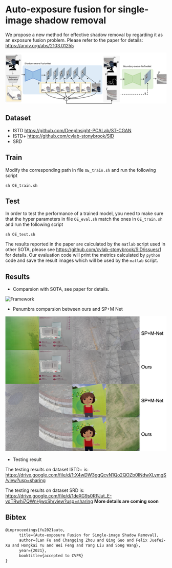 # Auto-exposure fusion for single-image shadow removal
We propose a new method for effective shadow removal by regarding it as an exposure fusion problem. Please refer to the paper for details: https://arxiv.org/abs/2103.01255

![Framework](./images/framework.png)

## Dataset

- ISTD https://github.com/DeepInsight-PCALab/ST-CGAN
- ISTD+ https://github.com/cvlab-stonybrook/SID
- SRD

## Train

Modify the corresponding path in file `OE_train.sh` and run the following script

```shell
sh OE_train.sh
```


## Test

In order to test the performance of a trained model, you need to make sure that the hyper parameters in file `OE_eval.sh` match the ones in `OE_train.sh` and run the following script

```shell
sh OE_test.sh
```

The results reported in the paper are calculated by the `matlab` script used in other SOTA, please see https://github.com/cvlab-stonybrook/SID/issues/1 for details. Our evaluation code will print the metrics calculated by `python` code and save the result images which will be used by the `matlab` script.

## Results

- Comparsion with SOTA, see paper for details.

![Framework](./images/vis_compare.png)


- Penumbra comparsion between ours and SP+M Net

![Framework](./images/edge_comparsion.png)

- Testing result

The testing results on dataset ISTD+ is:
https://drive.google.com/file/d/1tX4wDW3gqQcvN1Qo2QOZb0INdwXLymgS/view?usp=sharing

The testing results on dataset SRD is:
https://drive.google.com/file/d/1deXG9s0RPJut_E-vdTRwhi7QWnHjwoSh/view?usp=sharing
**More details are coming soon**

## Bibtex

```
@inproceedings{fu2021auto,
      title={Auto-exposure Fusion for Single-image Shadow Removal}, 
      author={Lan Fu and Changqing Zhou and Qing Guo and Felix Juefei-Xu and Hongkai Yu and Wei Feng and Yang Liu and Song Wang},
      year={2021},
      booktitle={accepted to CVPR}
}
```
